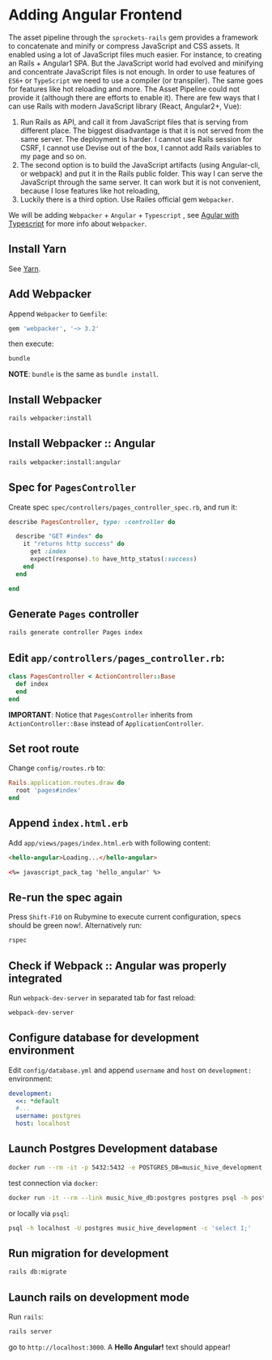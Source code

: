 # Adding Angular Frontend

The asset pipeline through the `sprockets-rails` gem provides a framework to concatenate and minify or compress JavaScript and CSS assets. It enabled using a lot of JavaScript files much easier. For instance, to creating an Rails + Angular1 SPA. 
But the JavaScript world had evolved and minifying and concentrate JavaScript files is not enough. 
In order to use features of `ES6+` or `TypeScript` we need to use a compiler (or transpiler). The same goes for features like hot reloading and more. The Asset Pipeline could not provide it (although there are efforts to enable it). 
There are few ways that I can use Rails with modern JavaScript library (React, Angular2+, Vue):

1. Run Rails as API, and call it from JavaScript files that is serving from different place. The biggest disadvantage is that it is not served from the same server. The deployment is harder. I cannot use Rails session for CSRF, I cannot use Devise out of the box, I cannot add Rails variables to my page and so on.
2. The second option is to build the JavaScript artifacts (using Angular-cli, or webpack) and put it in the Rails public folder. This way I can serve the JavaScript through the same server. It can work but it is not convenient, because I lose features like hot reloading,
3. Luckily there is a third option. Use Railes official gem `Webpacker`. 

We will be adding `Webpacker` + `Angular` + `Typescript` , see [Agular with Typescript](https://github.com/rails/webpacker#angular-with-typescript) for more info about `Webpacker`.

## Install Yarn
See [Yarn](https://yarnpkg.com/lang/en/docs/install/).

## Add Webpacker
Append `Webpacker` to `Gemfile`:

```ruby
gem 'webpacker', '~> 3.2'
```

then execute:

```bash
bundle
```

**NOTE**: `bundle` is the same as `bundle install`.

## Install Webpacker
```bash
rails webpacker:install
```

## Install Webpacker :: Angular
```bash
rails webpacker:install:angular
```

## Spec for `PagesController`
Create spec `spec/controllers/pages_controller_spec.rb`, and run it:

```ruby
describe PagesController, type: :controller do

  describe "GET #index" do
    it "returns http success" do
      get :index
      expect(response).to have_http_status(:success)
    end
  end

end
```

## Generate `Pages` controller
```bash
rails generate controller Pages index
```

## Edit `app/controllers/pages_controller.rb`:
```ruby
class PagesController < ActionController::Base
  def index
  end
end
```

**IMPORTANT**: Notice that `PagesController` inherits from `ActionController::Base` instead of `ApplicationController`.

## Set root route
Change `config/routes.rb` to:
```ruby
Rails.application.routes.draw do
  root 'pages#index'
end
```

## Append `index.html.erb`
Add `app/views/pages/index.html.erb` with following content:
```html
<hello-angular>Loading...</hello-angular>

<%= javascript_pack_tag 'hello_angular' %>
```

## Re-run the spec again
Press `Shift-F10` on Rubymine to execute current configuration, specs should be green now!. Alternatively run:
 ```bash
 rspec
 ```

## Check if Webpack :: Angular was properly integrated
Run `webpack-dev-server` in separated tab for fast reload:

```bash
webpack-dev-server
```

## Configure database for development environment
Edit `config/database.yml` and append `username` and `host` on `development:` environment:
```yml
development:
  <<: *default
  #...
  username: postgres
  host: localhost
```

## Launch Postgres Development database
```bash
docker run --rm -it -p 5432:5432 -e POSTGRES_DB=music_hive_development --name music_hive_db postgres:9.5-alpine
```

test connection via `docker`:

```bash
docker run -it --rm --link music_hive_db:postgres postgres psql -h postgres -U postgres music_hive_development -c 'select 1;'
```

or locally via `psql`:

```bash
psql -h localhost -U postgres music_hive_development -c 'select 1;'
```

## Run migration for development
```bash
rails db:migrate
```

## Launch rails on development mode
Run `rails`:

```bash
rails server
```

go to `http://localhost:3000`. A **Hello Angular!** text should appear!
